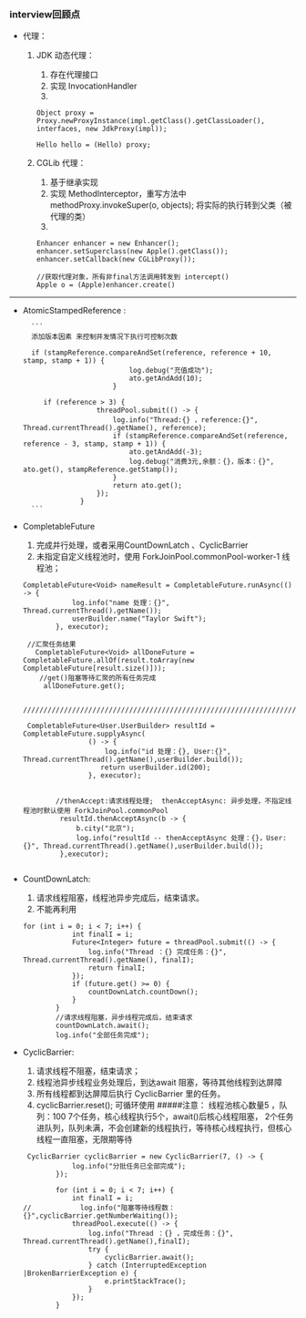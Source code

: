 ### interview回顾点
         
* 代理：
    1. JDK 动态代理：
        1. 存在代理接口
        2. 实现 InvocationHandler
        3. 
        ```
        Object proxy = Proxy.newProxyInstance(impl.getClass().getClassLoader(), interfaces, new JdkProxy(impl));
        
        Hello hello = (Hello) proxy;
        ```
        
    2. CGLib 代理：
        1. 基于继承实现
        2. 实现 MethodInterceptor，重写方法中 methodProxy.invokeSuper(o, objects); 将实际的执行转到父类（被代理的类）
        3. 
        ```
        Enhancer enhancer = new Enhancer();
        enhancer.setSuperclass(new Apple().getClass());
        enhancer.setCallback(new CGLibProxy());
        
        //获取代理对象，所有非final方法调用转发到 intercept()
        Apple o = (Apple)enhancer.create()
        ```
---

* AtomicStampedReference : 

        ```
        添加版本因素 来控制并发情况下执行可控制次数
        
        if (stampReference.compareAndSet(reference, reference + 10, stamp, stamp + 1)) {
                                log.debug("充值成功");
                                ato.getAndAdd(10);
                            }
                            
           if (reference > 3) {
                        threadPool.submit(() -> {
                            log.info("Thread:{} ，reference:{}", Thread.currentThread().getName(), reference);
                            if (stampReference.compareAndSet(reference, reference - 3, stamp, stamp + 1)) {
                                ato.getAndAdd(-3);
                                log.debug("消费3元,余额：{}，版本：{}", ato.get(), stampReference.getStamp());
                            }
                            return ato.get();
                        });
                    }                            
        ```     
        
* CompletableFuture
    1.  完成并行处理，或者采用CountDownLatch 、CyclicBarrier
    2. 未指定自定义线程池时，使用 ForkJoinPool.commonPool-worker-1 线程池；
    ```
    CompletableFuture<Void> nameResult = CompletableFuture.runAsync(() -> {
                log.info("name 处理：{}", Thread.currentThread().getName());
                userBuilder.name("Taylor Swift");
            }, executor);
            
     //汇聚任务结果
       CompletableFuture<Void> allDoneFuture = CompletableFuture.allOf(result.toArray(new CompletableFuture[result.size()]));
        //get()阻塞等待汇聚的所有任务完成
         allDoneFuture.get();
     
     /////////////////////////////////////////////////////////////////////////////////////    
         
     CompletableFuture<User.UserBuilder> resultId = CompletableFuture.supplyAsync(
                    () -> {
                        log.info("id 处理：{}, User:{}", Thread.currentThread().getName(),userBuilder.build());
                       return userBuilder.id(200);
                    }, executor);     
                    
                    
            //thenAccept:请求线程处理;  thenAcceptAsync: 异步处理，不指定线程池时默认使用 ForkJoinPool.commonPool
             resultId.thenAcceptAsync(b -> {
                 b.city("北京");
                 log.info("resultId -- thenAcceptAsync 处理：{}，User:{}", Thread.currentThread().getName(),userBuilder.build());
             },executor);    
         
    ```    
    
* CountDownLatch:
    1. 请求线程阻塞，线程池异步完成后，结束请求。
    2. 不能再利用
    ```
    for (int i = 0; i < 7; i++) {
                int finalI = i;
                Future<Integer> future = threadPool.submit(() -> {
                    log.info("Thread ：{} 完成任务：{}", Thread.currentThread().getName(), finalI);
                    return finalI;
                });
                if (future.get() >= 0) {
                    countDownLatch.countDown();
                }
            }
            //请求线程阻塞，异步线程完成后，结束请求
            countDownLatch.await();
            log.info("全部任务完成");
    ```
    
* CyclicBarrier:
     1. 请求线程不阻塞，结束请求；    
     2. 线程池异步线程业务处理后，到达await 阻塞，等待其他线程到达屏障
     3. 所有线程都到达屏障后执行 CyclicBarrier 里的任务。
     4. cyclicBarrier.reset(); 可循环使用
     #####注意：
        线程池核心数量5 ，队列：100
        7个任务，核心线程执行5个，await()后核心线程阻塞，
        2个任务进队列，队列未满，不会创建新的线程执行，等待核心线程执行，但核心线程一直阻塞，无限期等待
     ```
      CyclicBarrier cyclicBarrier = new CyclicBarrier(7, () -> {
                 log.info("分批任务已全部完成");
             });
     
             for (int i = 0; i < 7; i++) {
                 int finalI = i;
     //            log.info("阻塞等待线程数：{}",cyclicBarrier.getNumberWaiting());
                 threadPool.execute(() -> {
                     log.info("Thread ：{} ，完成任务：{}", Thread.currentThread().getName(),finalI);
                     try {
                         cyclicBarrier.await();
                     } catch (InterruptedException |BrokenBarrierException e) {
                         e.printStackTrace();
                     }
                 });
             }
     ```   
        